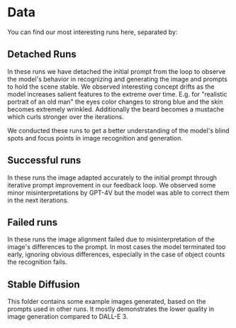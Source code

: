 # Data

You can find our most interesting runs here, separated by:

## Detached Runs

In these runs we have detached the initial prompt from the loop to observe the model's behavior in recognizing and generating the image and prompts to hold the scene stable.
We observed interesting concept drifts as the model increases salient features to the extreme over time. E.g. for "realistic portrait of an old man" the eyes color changes to strong blue and the skin becomes extremely wrinkled. Additionally the beard becomes a mustache which curls stronger over the iterations.

We conducted these runs to get a better understanding of the model's blind spots and focus points in image recognition and generation.

## Successful runs

In these runs the image adapted accurately to the initial prompt through iterative prompt improvement in our feedback loop. We observed some minor misinterpretations by GPT-4V but the model was able to correct them in the next iterations.

## Failed runs

In these runs the image alignment failed due to misinterpretation of the image's differences to the prompt. In most cases the model terminated too early, ignoring obvious differences, especially in the case of object counts the recognition fails.

## Stable Diffusion

This folder contains some example images generated, based on the prompts used in other runs. It mostly demonstrates the lower quality in image generation compared to DALL-E 3.
